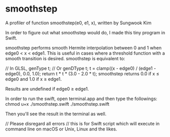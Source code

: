 #  smoothstep
A profiler of function smoothstep(e0, e1, x), written by Sungwook Kim

In order to figure out what smoothstep would do, I made this tiny program in Swift.

smoothstep performs smooth Hermite interpolation between 0 and 1 when edge0 < x < edge1. This is useful in cases where a threshold function with a smooth transition is desired. smoothstep is equivalent to:

// In GLSL,
genType t;  // Or genDType t;
t = clamp((x - edge0) / (edge1 - edge0), 0.0, 1.0);
return t * t * (3.0 - 2.0 * t);
smoothstep returns 0.0 if x ≤ edge0 and 1.0 if x ≥ edge1.

Results are undefined if edge0 ≥ edge1.



In order to run the swift,  open terminal.app and then type the followings:
    chmod u+x ./smoothstep.swift
    ./smoothstep.swift

Then you'll see the result in the terminal as well.


// Please disregard all errors
// this is for Swift script which will execute in command line on macOS or Unix, Linux and the likes.
